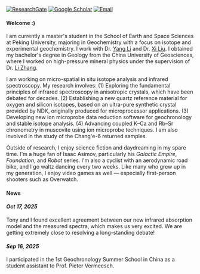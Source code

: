 [![ResearchGate](https://img.shields.io/badge/research_gate-%2300CCBB?style=for-the-badge&logo=researchgate&logoColor=white)](https://www.researchgate.net/profile/Zhuoran-Zhang-21)
[![Google Scholar](https://img.shields.io/badge/Google_Scholar-%234285F4?style=for-the-badge&logo=googlescholar&logoColor=white)](https://scholar.google.com/citations?hl=zh-CN&user=q7HkKf0AAAAJ)
[![Email](https://img.shields.io/badge/-Email-990000?style=for-the-badge&logo=minutemailer&logoColor=white)](mailto:zhuoran.zhang@stu.pku.edu.cn)

#### <strong>Welcome :)</strong>

I am currently a master's student in the School of Earth and Space Sciences at Peking University, majoring in Geochemistry with a focus on isotope and experimental geochemistry. I work with Dr. [Yang Li](https://faculty.pku.edu.cn/liy) and Dr. [Xi Liu](https://sess.pku.edu.cn/info/1153/1915.htm). I obtained my bachelor's degree in Geology from the China University of Geosciences, where I worked on high-pressure mineral physics under the supervision of Dr. [Li Zhang](https://scholar.cugb.edu.cn/scholar/scholarDetail/2593.shtml).

I am working on micro-spatial in situ isotope analysis and infrared spectroscopy.
My research involves:
(1) Exploring the fundamental principles of infrared spectroscopy in anisotropic crystals, which have been debated for decades.
(2) Establishing a new quartz reference material for oxygen and silicon isotopes, based on an ultra-pure synthetic crystal provided by NDK, originally produced for microprocessor applications.
(3) Developing new ion microprobe data reduction software for geochronology and stable isotope analysis.
(4) Advancing coupled K–Ca and Rb–Sr chronometry in muscovite using ion microprobe techniques.
I am also involved in the study of the Chang'e-6 returned samples.

Outside of research, I enjoy science fiction and daydreaming in my spare time. I'm a huge fan of Isaac Asimov, particularly his *Galactic Empire*, *Foundation*, and *Robot* series. I'm also a cyclist with an aerodynamic road bike, and I go waltz dancing every two weeks. Like many who grew up in my generation, I enjoy video games as well — especially first-person shooters such as Overwatch.

#### <strong>News</strong>
#### *Oct 17, 2025*<br>
Tony and I found excellent agreement between our new infrared absorption model and the measured spectra, which makes us very excited. We are getting extremely close to resolving a long-standing debate!
#### *Sep 16, 2025*<br>
I participated in the 1st Geochronology Summer School in China as a student assistant to Prof. Pieter Vermeesch.

<!--#### <strong>Contact</strong> -->
<!--Email: zhuoran.zhang@stu.pku.edu.cn -->

<!--#### #### <strong>Education</strong> -->
<!--#### M.S. in Geochemistry, Peking University, 2024—2027 (expected).\ -->
<!--#### B.S. in Geology, China University of Geosciences, 2020—2024. -->

<!--#### <strong>Research Interests</strong> -->
<!--FTIR Analysis, Ion Microprobe, Statistics. -->

